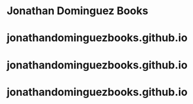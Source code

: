 # Jonathan Dominguez Books
# jonathandominguezbooks.github.io
# jonathandominguezbooks.github.io
# jonathandominguezbooks.github.io
